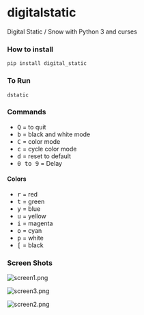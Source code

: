 # digitalstatic
Digital Static / Snow with Python 3 and curses

### How to install
```pip install digital_static```

### To Run
```dstatic```

### Commands
- <kbd>Q</kbd> = to quit
- <kbd>b</kbd> = black and white mode
- <kbd>C</kbd> = color mode
- <kbd>c</kbd> = cycle color mode
- <kbd>d</kbd> = reset to default
- <kbd>0 to 9</kbd> = Delay

#### Colors
- <kbd>r</kbd> = red
- <kbd>t</kbd> = green
- <kbd>y</kbd> = blue
- <kbd>u</kbd> = yellow
- <kbd>i</kbd> = magenta
- <kbd>o</kbd> = cyan
- <kbd>p</kbd> = white
- <kbd>[</kbd> = black

### Screen Shots
![screen1.png](img/screen1.png)

![screen3.png](img/screen3.png)

![screen2.png](img/screen2.png)